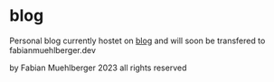 # blog
Personal blog currently hostet on [blog](http://fabianmuehlberger.github.io/blog/) and will soon be transfered to fabianmuehlberger.dev


by Fabian Muehlberger 2023
all rights reserved
